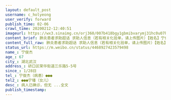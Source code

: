 ```yaml
---
layout: default_post
username: c_holyeong
user_verify: forward
publish_time: 02-06
crawl_time: 20200212-12:40:51
imageurl: https://wx3.sinaimg.cn/orj360/007b418bgy1gbmibvarymj31hc0u07hh.jpg,https://wx3.sinaimg.cn/orj360/007b418bgy1gbmibvmo13j30u0140ad2.jpg
content_brief: 肺炎患者求助超话 求助人信息（若有相关化验单，请上传图片）【姓名】宁俊杰【年龄】67【所在城市】湖北武汉【所在小区、社区】硚口区荣华街道三乐路5-5号【患病时间】1/28日【联系方式】宁俊杰（病患）●●●【其他紧急联系人】●●●宁璠（女儿）【病情描述】病人已确诊，但无 ...全文
content_full_raw: 肺炎患者求助超话 求助人信息（若有相关化验单，请上传图片）【姓名】宁俊杰【年龄】67【所在城市】湖北武汉【所在小区、社区】硚口区荣华街道三乐路5-5号【患病时间】1/28日【联系方式】宁俊杰（病患）●●●【其他紧急联系人】●●●宁璠（女儿）【病情描述】病人已确诊，但无 ...全文
status_url: https://m.weibo.cn/status/4468927423579498
name_: 宁俊杰
age_: 67
city_: 湖北武汉
address_: 硚口区荣华街道三乐路5-5号
since_: 1/28日
tel_: 宁俊杰（病患）●●●
tel2_: ●●●宁璠（女儿）
desc_: 病人已确诊，但无 ...全文
publish_timestamp: 
---
```

